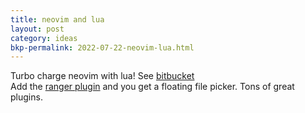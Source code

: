 ```yaml
---
title: neovim and lua
layout: post
category: ideas
bkp-permalink: 2022-07-22-neovim-lua.html
---
```



Turbo charge neovim with lua!  See [bitbucket](https://bitbucket.org/psaikido/neovim/)  
Add the [ranger plugin](https://github.com/kevinhwang91/rnvimr) and you get a floating file picker. Tons of great plugins.
